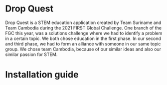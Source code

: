 # Drop Quest

Drop Quest is a STEM education application created by Team Suriname and Team Cambodia during the 2021 FIRST Global Challenge. One branch of the FGC this year, was a solutions challenge where we had to identify a problem in a certain topic. We both chose education in the first phase. In our second and third phase, we had to form an alliance with someone in our same topic group. We chose team Cambodia, because of our similar ideas and also our similar passion for STEM. 

# Installation guide

